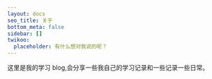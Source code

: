 ```yaml
---
layout: docs
seo_title: 关于
bottom_meta: false
sidebar: []
twikoo:
  placeholder: 有什么想对我说的呢？
---
```


这里是我的学习 blog,会分享一些我自己的学习记录和一些记录一些日常。
